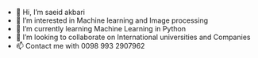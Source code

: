 - 👋 Hi, I’m saeid akbari
- 👀 I’m interested in Machine learning and Image processing  
- 🌱 I’m currently learning Machine Learning in Python
- 💞️ I’m looking to collaborate on International universities and Companies  
- 📫 Contact me with 0098 993 2907962

<!---
saeidakbari3364/saeidakbari3364 is a ✨ special ✨ repository because its `README.md` (this file) appears on your GitHub profile.
You can click the Preview link to take a look at your changes.
--->

